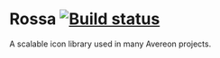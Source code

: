 [build-status]: https://github.com/avereon/rossa/workflows/Avereon%20Rossa%20CI/badge.svg "Build status"

# Rossa [![][build-status]](https://github.com/avereon/rossa/actions)

A scalable icon library used in many Avereon projects.
